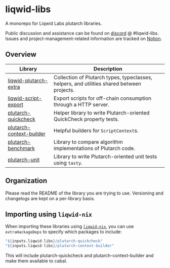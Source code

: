 # liqwid-libs

A monorepo for Liqwid Labs plutarch libraries.

Public discussion and assistance can be found on [discord](https://discord.gg/yGkjxrYueB) @ #liqwid-libs.
Issues and project-management-related information are tracked on [Notion](https://www.notion.so/liqwid/).

## Overview

| Library                                                | Description                                                                                 |
|--------------------------------------------------------|---------------------------------------------------------------------------------------------|
| [liqwid-plutarch-extra](./liqwid-plutarch-extra)       | Collection of Plutarch types, typeclasses, helpers, and utilities  shared between projects. |
| [liqwid-script-export](./liqwid-script-export)         | Export scripts for off-chain consumption through a HTTP server.                             |
| [plutarch-quickcheck](./plutarch-quickcheck)           | Helper library to write Plutarch-oriented QuickCheck property tests.                        |
| [plutarch-context-builder](./plutarch-context-builder) | Helpful builders for `ScriptContext`s.                                                      |
| [plutarch-benchmark](./plutarch-benchmark)             | Library to compare algorithm implementations of Plutarch code.                              |
| [plutarch-unit](./plutarch-unit)                       | Library to write Plutarch-oriented unit tests using `tasty`.                                |

## Organization

Please read the README of the library you are trying to use. Versioning and changelogs are kept on a per-library basis.

## Importing using `liqwid-nix`

When importing these libraries using [`liqwid-nix`](https://github.com/Liqwid-Labs/liqwid-nix), you can use `extraHackageDeps` to specify which packages to include:

```nix
"${inputs.liqwid-libs}/plutarch-quickcheck"
"${inputs.liqwid-libs}/plutarch-context-builder"
```

This will include plutarch-quickcheck and plutarch-context-builder and make them available to cabal.
